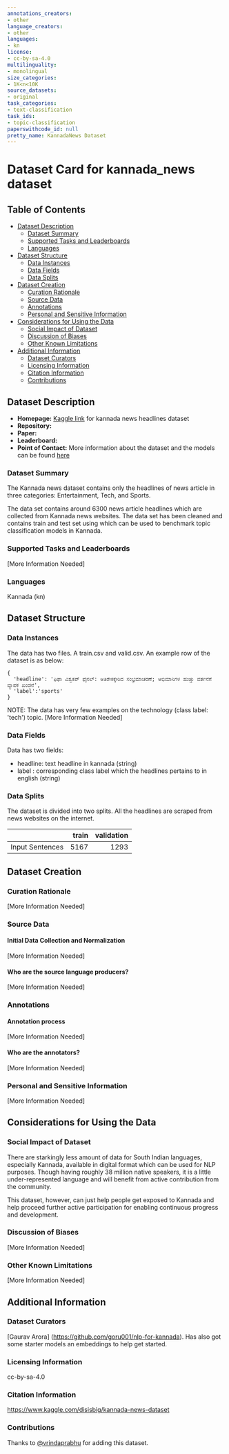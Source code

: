 ```yaml
---
annotations_creators:
- other
language_creators:
- other
languages:
- kn
license:
- cc-by-sa-4.0
multilinguality:
- monolingual
size_categories:
- 1K<n<10K
source_datasets:
- original
task_categories:
- text-classification
task_ids:
- topic-classification
paperswithcode_id: null
pretty_name: KannadaNews Dataset
---
```


# Dataset Card for kannada_news dataset 

## Table of Contents
- [Dataset Description](#dataset-description)
  - [Dataset Summary](#dataset-summary)
  - [Supported Tasks and Leaderboards](#supported-tasks-and-leaderboards)
  - [Languages](#languages)
- [Dataset Structure](#dataset-structure)
  - [Data Instances](#data-instances)
  - [Data Fields](#data-fields)
  - [Data Splits](#data-splits)
- [Dataset Creation](#dataset-creation)
  - [Curation Rationale](#curation-rationale)
  - [Source Data](#source-data)
  - [Annotations](#annotations)
  - [Personal and Sensitive Information](#personal-and-sensitive-information)
- [Considerations for Using the Data](#considerations-for-using-the-data)
  - [Social Impact of Dataset](#social-impact-of-dataset)
  - [Discussion of Biases](#discussion-of-biases)
  - [Other Known Limitations](#other-known-limitations)
- [Additional Information](#additional-information)
  - [Dataset Curators](#dataset-curators)
  - [Licensing Information](#licensing-information)
  - [Citation Information](#citation-information)
  - [Contributions](#contributions)

## Dataset Description

- **Homepage:** [Kaggle link](https://www.kaggle.com/disisbig/kannada-news-dataset) for kannada news headlines dataset
- **Repository:**
- **Paper:**
- **Leaderboard:**
- **Point of Contact:** More information about the dataset and the models can be found [here](https://github.com/goru001/nlp-for-kannada)

### Dataset Summary

The Kannada news dataset contains only the headlines of news article in three categories:
Entertainment, Tech, and Sports.

The data set contains around 6300 news article headlines which are collected from Kannada news websites.
The data set has been cleaned and contains train and test set using which can be used to benchmark topic classification models in Kannada.

### Supported Tasks and Leaderboards

[More Information Needed]

### Languages

Kannada (kn)

## Dataset Structure

### Data Instances

The data has two files. A train.csv and valid.csv. An example row of the dataset is as below:

```
{
  'headline': 'ಫಿಫಾ ವಿಶ್ವಕಪ್ ಫೈನಲ್: ಅತಿರೇಕಕ್ಕೇರಿದ ಸಂಭ್ರಮಾಚರಣೆ; ಅಭಿಮಾನಿಗಳ ಹುಚ್ಚು ವರ್ತನೆಗೆ ವ್ಯಾಪಕ ಖಂಡನೆ',
  'label':'sports'
}
```
NOTE: The data has very few examples on the technology (class label: 'tech') topic. [More Information Needed]

### Data Fields

Data has two fields:
- headline: text headline in kannada (string)
- label : corresponding class label which the headlines pertains to in english (string)

### Data Splits

The dataset is divided into two splits. All the headlines are scraped from news websites on the internet.

|                 |   train | validation | 
|-----------------|--------:|-----------:|
| Input Sentences |    5167 |       1293 |

## Dataset Creation

### Curation Rationale

[More Information Needed]

### Source Data

#### Initial Data Collection and Normalization

[More Information Needed]

#### Who are the source language producers?

[More Information Needed]

### Annotations

#### Annotation process

[More Information Needed]

#### Who are the annotators?

[More Information Needed]

### Personal and Sensitive Information

[More Information Needed]

## Considerations for Using the Data

### Social Impact of Dataset

There are starkingly less amount of data for South Indian languages, especially Kannada, available in digital format which can be used for NLP purposes.
Though having roughly 38 million native speakers, it is a little under-represented language and will benefit from active contribution from the community.

This dataset, however, can just help people get exposed to Kannada and help proceed further active participation for enabling continuous progress and development.

### Discussion of Biases

[More Information Needed]

### Other Known Limitations

[More Information Needed]

## Additional Information

### Dataset Curators

[Gaurav Arora] (https://github.com/goru001/nlp-for-kannada). Has also got some starter models an embeddings to help get started.

### Licensing Information

cc-by-sa-4.0

### Citation Information

https://www.kaggle.com/disisbig/kannada-news-dataset

### Contributions

Thanks to [@vrindaprabhu](https://github.com/vrindaprabhu) for adding this dataset.
